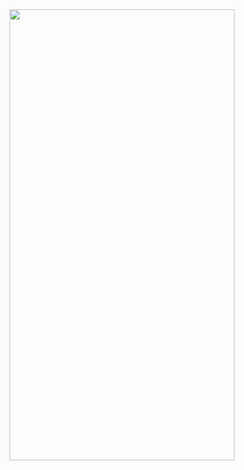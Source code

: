 <img src="https://github.com/user-attachments/assets/88734a24-b983-4f3c-a2b2-85d8cf0527de" width="400" height="800">


